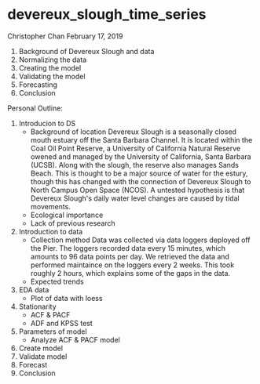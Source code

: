 devereux\_slough\_time\_series
================
Christopher Chan
February 17, 2019

1.  Background of Devereux Slough and data
2.  Normalizing the data
3.  Creating the model
4.  Validating the model
5.  Forecasting
6.  Conclusion

Personal Outline:

1.  Introducion to DS
    -   Background of location Devereux Slough is a seasonally closed mouth estuary off the Santa Barbara Channel. It is located within the Coal Oil Point Reserve, a University of California Natural Reserve owened and managed by the University of California, Santa Barbara (UCSB). Along with the slough, the reserve also manages Sands Beach. This is thought to be a major source of water for the estury, though this has changed with the connection of Devereux Slough to North Campus Open Space (NCOS). A untested hypothesis is that Devereux Slough's daily water level changes are caused by tidal movements.
    -   Ecological importance
    -   Lack of previous research
2.  Introduction to data
    -   Collection method Data was collected via data loggers deployed off the Pier. The loggers recorded data every 15 minutes, which amounts to 96 data points per day. We retrieved the data and performed maintaince on the loggers every 2 weeks. This took roughly 2 hours, which explains some of the gaps in the data.
    -   Expected trends
3.  EDA data
    -   Plot of data with loess
4.  Stationarity
    -   ACF & PACF
    -   ADF and KPSS test
5.  Parameters of model
    -   Analyze ACF & PACF model
6.  Create model
7.  Validate model
8.  Forecast
9.  Conclusion
